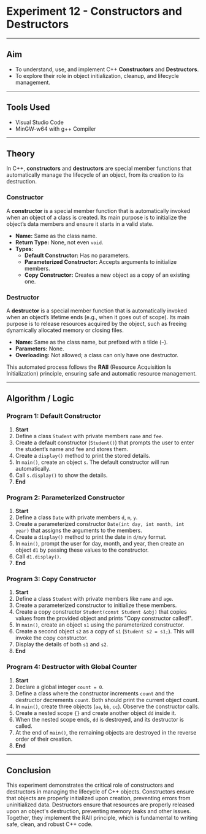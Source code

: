 # Experiment 12 - Constructors and Destructors

---

## Aim
- To understand, use, and implement C++ **Constructors** and **Destructors**.
- To explore their role in object initialization, cleanup, and lifecycle management.

---

## Tools Used
- Visual Studio Code
- MinGW-w64 with g++ Compiler

---

## Theory
In C++, **constructors** and **destructors** are special member functions that automatically manage the lifecycle of an object, from its creation to its destruction.

### Constructor
A **constructor** is a special member function that is automatically invoked when an object of a class is created. Its main purpose is to initialize the object’s data members and ensure it starts in a valid state.
- **Name:** Same as the class name.
- **Return Type:** None, not even `void`.
- **Types:**
    - **Default Constructor:** Has no parameters.
    - **Parameterized Constructor:** Accepts arguments to initialize members.
    - **Copy Constructor:** Creates a new object as a copy of an existing one.

### Destructor
A **destructor** is a special member function that is automatically invoked when an object’s lifetime ends (e.g., when it goes out of scope). Its main purpose is to release resources acquired by the object, such as freeing dynamically allocated memory or closing files.
- **Name:** Same as the class name, but prefixed with a tilde (`~`).
- **Parameters:** None.
- **Overloading:** Not allowed; a class can only have one destructor.

This automated process follows the **RAII** (Resource Acquisition Is Initialization) principle, ensuring safe and automatic resource management.

---

## Algorithm / Logic

### Program 1: Default Constructor
1.  **Start**
2.  Define a class `Student` with private members `name` and `fee`.
3.  Create a default constructor (`Student()`) that prompts the user to enter the student’s name and fee and stores them.
4.  Create a `display()` method to print the stored details.
5.  In `main()`, create an object `s`. The default constructor will run automatically.
6.  Call `s.display()` to show the details.
7.  **End**

### Program 2: Parameterized Constructor
1.  **Start**
2.  Define a class `Date` with private members `d`, `m`, `y`.
3.  Create a parameterized constructor `Date(int day, int month, int year)` that assigns the arguments to the members.
4.  Create a `display()` method to print the date in `d/m/y` format.
5.  In `main()`, prompt the user for day, month, and year, then create an object `d1` by passing these values to the constructor.
6.  Call `d1.display()`.
7.  **End**

### Program 3: Copy Constructor
1.  **Start**
2.  Define a class `Student` with private members like `name` and `age`.
3.  Create a parameterized constructor to initialize these members.
4.  Create a copy constructor `Student(const Student &obj)` that copies values from the provided object and prints "Copy constructor called!".
5.  In `main()`, create an object `s1` using the parameterized constructor.
6.  Create a second object `s2` as a copy of `s1` (`Student s2 = s1;`). This will invoke the copy constructor.
7.  Display the details of both `s1` and `s2`.
8.  **End**

### Program 4: Destructor with Global Counter
1.  **Start**
2.  Declare a global integer `count = 0`.
3.  Define a class where the constructor increments `count` and the destructor decrements `count`. Both should print the current object count.
4.  In `main()`, create three objects (`aa`, `bb`, `cc`). Observe the constructor calls.
5.  Create a nested scope `{}` and create another object `dd` inside it.
6.  When the nested scope ends, `dd` is destroyed, and its destructor is called.
7.  At the end of `main()`, the remaining objects are destroyed in the reverse order of their creation.
8.  **End**

---

## Conclusion
This experiment demonstrates the critical role of constructors and destructors in managing the lifecycle of C++ objects. Constructors ensure that objects are properly initialized upon creation, preventing errors from uninitialized data. Destructors ensure that resources are properly released upon an object's destruction, preventing memory leaks and other issues. Together, they implement the RAII principle, which is fundamental to writing safe, clean, and robust C++ code.
